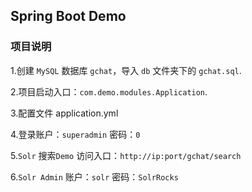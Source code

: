 ## Spring Boot Demo

### 项目说明

1.创建 `MySQL` 数据库 `gchat`，导入 `db` 文件夹下的 `gchat.sql`.

2.项目启动入口：`com.demo.modules.Application`.

3.配置文件 application.yml

4.登录账户：`superadmin` 密码：`0`

5.`Solr` 搜索`Demo` 访问入口：`http://ip:port/gchat/search`

6.`Solr Admin` 账户：`solr` 密码：`SolrRocks`